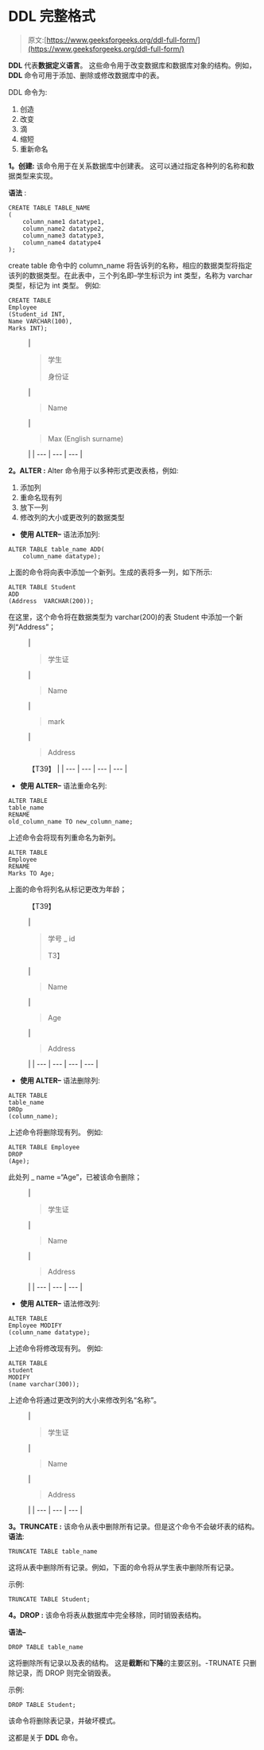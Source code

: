 # DDL 完整格式

> 原文:[https://www.geeksforgeeks.org/ddl-full-form/](https://www.geeksforgeeks.org/ddl-full-form/)

**DDL** 代表**数据定义语言**。
这些命令用于改变数据库和数据库对象的结构。例如， **DDL** 命令可用于添加、删除或修改数据库中的表。

DDL 命令为:

1.  创造
2.  改变
3.  滴
4.  缩短
5.  重新命名

**1。创建:**
该命令用于在关系数据库中创建表。
这可以通过指定各种列的名称和数据类型来实现。

**语法** :

```
CREATE TABLE TABLE_NAME
(
    column_name1 datatype1,
    column_name2 datatype2,
    column_name3 datatype3,
    column_name4 datatype4
);
```

create table 命令中的 column_name 将告诉列的名称，相应的数据类型将指定该列的数据类型。在此表中，三个列名即–学生标识为 int 类型，名称为 varchar 类型，标记为 int 类型。
例如:

```
CREATE TABLE 
Employee
(Student_id INT, 
Name VARCHAR(100), 
Marks INT); 
```

<figure class="table">

| 

> 学生
> 
> 身份证

 | 

> Name

 | 

> Max (English surname)

 |
| --- | --- | --- |

</figure>

**2。ALTER :**
Alter 命令用于以多种形式更改表格，例如:

1.  添加列
2.  重命名现有列
3.  放下一列
4.  修改列的大小或更改列的数据类型

*   **使用 ALTER–**
    语法添加列:

```
ALTER TABLE table_name ADD(
    column_name datatype); 
```

上面的命令将向表中添加一个新列。生成的表将多一列，如下所示:

```
ALTER TABLE Student 
ADD
(Address  VARCHAR(200)); 
```

在这里，这个命令将在数据类型为 varchar(200)的表 Student 中添加一个新列“Address”；

<figure class="table">

| 

> 学生证

 | 

> Name

 | 

> mark

 | 

> Address

【T39】 |
| --- | --- | --- | --- |

</figure>

*   **使用 ALTER–**
    语法重命名列:

```
ALTER TABLE 
table_name 
RENAME 
old_column_name TO new_column_name; 
```

上述命令会将现有列重命名为新列。

```
ALTER TABLE 
Employee 
RENAME 
Marks TO Age; 
```

上面的命令将列名从标记更改为年龄；

<figure class="table">【T39】

| 

> 学号 _ id
> 
> T3】

 | 

> Name

 | 

> Age

 | 

> Address

 |
| --- | --- | --- | --- |

</figure>

*   **使用 ALTER–**
    语法删除列:

```
ALTER TABLE
table_name
DROp
(column_name); 
```

上述命令将删除现有列。
例如:

```
ALTER TABLE Employee 
DROP
(Age);  
```

此处列 _ name =“Age”，已被该命令删除；

<figure class="table">

| 

> 学生证

 | 

> Name

 | 

> Address

 |
| --- | --- | --- |

</figure>

*   **使用 ALTER–**
    语法修改列:

```
ALTER TABLE
Employee MODIFY
(column_name datatype); 
```

上述命令将修改现有列。
例如:

```
ALTER TABLE 
student 
MODIFY
(name varchar(300)); 
```

上述命令将通过更改列的大小来修改列名“名称”。

<figure class="table">

| 

> 学生证

 | 

> Name

 | 

> Address

 |
| --- | --- | --- |

</figure>

**3。TRUNCATE :**
该命令从表中删除所有记录。但是这个命令不会破坏表的结构。
**语法**:

```
TRUNCATE TABLE table_name
```

这将从表中删除所有记录。例如，下面的命令将从学生表中删除所有记录。

示例:

```
TRUNCATE TABLE Student; 
```

**4。DROP :**
该命令将表从数据库中完全移除，同时销毁表结构。

**语法–**

```
DROP TABLE table_name
```

这将删除所有记录以及表的结构。
这是**截断**和**下降**的主要区别。-TRUNATE 只删除记录，而 DROP 则完全销毁表。

示例:

```
DROP TABLE Student; 
```

该命令将删除表记录，并破坏模式。

这都是关于 **DDL** 命令。